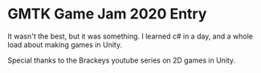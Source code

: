 # GMTK Game Jam 2020 Entry

It wasn't the best, but it was something. I learned c# in a day, and a whole load about making games in Unity.

Special thanks to the Brackeys youtube series on 2D games in Unity.
